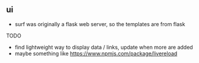 ui
------


- surf was originally a flask web server, so the templates are from flask


TODO
- find lightweight way to display data / links, update when more are added
- maybe something like https://www.npmjs.com/package/livereload

